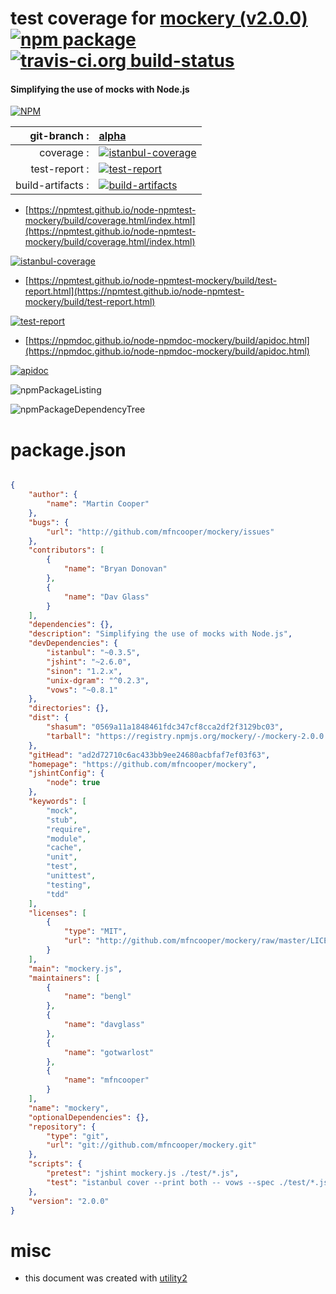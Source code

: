 # test coverage for  [mockery (v2.0.0)](https://github.com/mfncooper/mockery)  [![npm package](https://img.shields.io/npm/v/npmtest-mockery.svg?style=flat-square)](https://www.npmjs.org/package/npmtest-mockery) [![travis-ci.org build-status](https://api.travis-ci.org/npmtest/node-npmtest-mockery.svg)](https://travis-ci.org/npmtest/node-npmtest-mockery)
#### Simplifying the use of mocks with Node.js

[![NPM](https://nodei.co/npm/mockery.png?downloads=true&downloadRank=true&stars=true)](https://www.npmjs.com/package/mockery)

| git-branch : | [alpha](https://github.com/npmtest/node-npmtest-mockery/tree/alpha)|
|--:|:--|
| coverage : | [![istanbul-coverage](https://npmtest.github.io/node-npmtest-mockery/build/coverage.badge.svg)](https://npmtest.github.io/node-npmtest-mockery/build/coverage.html/index.html)|
| test-report : | [![test-report](https://npmtest.github.io/node-npmtest-mockery/build/test-report.badge.svg)](https://npmtest.github.io/node-npmtest-mockery/build/test-report.html)|
| build-artifacts : | [![build-artifacts](https://npmtest.github.io/node-npmtest-mockery/glyphicons_144_folder_open.png)](https://github.com/npmtest/node-npmtest-mockery/tree/gh-pages/build)|

- [https://npmtest.github.io/node-npmtest-mockery/build/coverage.html/index.html](https://npmtest.github.io/node-npmtest-mockery/build/coverage.html/index.html)

[![istanbul-coverage](https://npmtest.github.io/node-npmtest-mockery/build/screenCapture.buildCi.browser.%252Ftmp%252Fbuild%252Fcoverage.lib.html.png)](https://npmtest.github.io/node-npmtest-mockery/build/coverage.html/index.html)

- [https://npmtest.github.io/node-npmtest-mockery/build/test-report.html](https://npmtest.github.io/node-npmtest-mockery/build/test-report.html)

[![test-report](https://npmtest.github.io/node-npmtest-mockery/build/screenCapture.buildCi.browser.%252Ftmp%252Fbuild%252Ftest-report.html.png)](https://npmtest.github.io/node-npmtest-mockery/build/test-report.html)

- [https://npmdoc.github.io/node-npmdoc-mockery/build/apidoc.html](https://npmdoc.github.io/node-npmdoc-mockery/build/apidoc.html)

[![apidoc](https://npmdoc.github.io/node-npmdoc-mockery/build/screenCapture.buildCi.browser.%252Ftmp%252Fbuild%252Fapidoc.html.png)](https://npmdoc.github.io/node-npmdoc-mockery/build/apidoc.html)

![npmPackageListing](https://npmtest.github.io/node-npmtest-mockery/build/screenCapture.npmPackageListing.svg)

![npmPackageDependencyTree](https://npmtest.github.io/node-npmtest-mockery/build/screenCapture.npmPackageDependencyTree.svg)



# package.json

```json

{
    "author": {
        "name": "Martin Cooper"
    },
    "bugs": {
        "url": "http://github.com/mfncooper/mockery/issues"
    },
    "contributors": [
        {
            "name": "Bryan Donovan"
        },
        {
            "name": "Dav Glass"
        }
    ],
    "dependencies": {},
    "description": "Simplifying the use of mocks with Node.js",
    "devDependencies": {
        "istanbul": "~0.3.5",
        "jshint": "~2.6.0",
        "sinon": "1.2.x",
        "unix-dgram": "^0.2.3",
        "vows": "~0.8.1"
    },
    "directories": {},
    "dist": {
        "shasum": "0569a11a1848461fdc347cf8cca2df2f3129bc03",
        "tarball": "https://registry.npmjs.org/mockery/-/mockery-2.0.0.tgz"
    },
    "gitHead": "ad2d72710c6ac433bb9ee24680acbfaf7ef03f63",
    "homepage": "https://github.com/mfncooper/mockery",
    "jshintConfig": {
        "node": true
    },
    "keywords": [
        "mock",
        "stub",
        "require",
        "module",
        "cache",
        "unit",
        "test",
        "unittest",
        "testing",
        "tdd"
    ],
    "licenses": [
        {
            "type": "MIT",
            "url": "http://github.com/mfncooper/mockery/raw/master/LICENSE"
        }
    ],
    "main": "mockery.js",
    "maintainers": [
        {
            "name": "bengl"
        },
        {
            "name": "davglass"
        },
        {
            "name": "gotwarlost"
        },
        {
            "name": "mfncooper"
        }
    ],
    "name": "mockery",
    "optionalDependencies": {},
    "repository": {
        "type": "git",
        "url": "git://github.com/mfncooper/mockery.git"
    },
    "scripts": {
        "pretest": "jshint mockery.js ./test/*.js",
        "test": "istanbul cover --print both -- vows --spec ./test/*.js"
    },
    "version": "2.0.0"
}
```



# misc
- this document was created with [utility2](https://github.com/kaizhu256/node-utility2)
